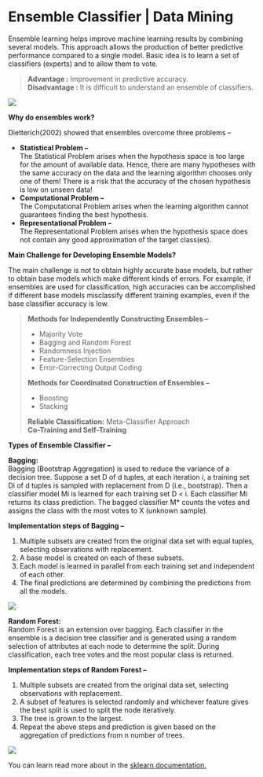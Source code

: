 ﻿# Ensemble Classifier | Data Mining 

Ensemble learning helps improve machine learning results by combining several models. This approach allows the production of better predictive performance compared to a single model. Basic idea is to learn a set of classifiers (experts) and to allow them to vote.

> **Advantage :** Improvement in predictive accuracy.  
> **Disadvantage :** It is difficult to understand an ensemble of classifiers.

![](https://media.geeksforgeeks.org/wp-content/uploads/20190509094039/Screenshot-1781.png)

**Why do ensembles work?**

Dietterich(2002) showed that ensembles overcome three problems –

*   **Statistical Problem –**  
    The Statistical Problem arises when the hypothesis space is too large for the amount of available data. Hence, there are many hypotheses with the same accuracy on the data and the learning algorithm chooses only one of them! There is a risk that the accuracy of the chosen hypothesis is low on unseen data!
*   **Computational Problem –**  
    The Computational Problem arises when the learning algorithm cannot guarantees finding the best hypothesis.
*   **Representational Problem –**  
    The Representational Problem arises when the hypothesis space does not contain any good approximation of the target class(es).

**Main Challenge for Developing Ensemble Models?**

The main challenge is not to obtain highly accurate base models, but rather to obtain base models which make different kinds of errors. For example, if ensembles are used for classification, high accuracies can be accomplished if different base models misclassify different training examples, even if the base classifier accuracy is low.

> **Methods for Independently Constructing Ensembles –**
> 
> *   Majority Vote
> *   Bagging and Random Forest
> *   Randomness Injection
> *   Feature-Selection Ensembles
> *   Error-Correcting Output Coding
> 
> **Methods for Coordinated Construction of Ensembles –**
> 
> *   Boosting
> *   Stacking
> 
> **Reliable Classification:** Meta-Classifier Approach  
> **Co-Training and Self-Training**

**Types of Ensemble Classifier –**

**Bagging:**  
Bagging (Bootstrap Aggregation) is used to reduce the variance of a decision tree. Suppose a set D of d tuples, at each iteration _i_, a training set Di of d tuples is sampled with replacement from D (i.e., bootstrap). Then a classifier model Mi is learned for each training set D < i. Each classifier Mi returns its class prediction. The bagged classifier M\* counts the votes and assigns the class with the most votes to X (unknown sample).

**Implementation steps of Bagging –**

1.  Multiple subsets are created from the original data set with equal tuples, selecting observations with replacement.
2.  A base model is created on each of these subsets.
3.  Each model is learned in parallel from each training set and independent of each other.
4.  The final predictions are determined by combining the predictions from all the models.

![](https://media.geeksforgeeks.org/wp-content/uploads/20190510110257/Screenshot-1801.png)

**Random Forest:**  
Random Forest is an extension over bagging. Each classifier in the ensemble is a decision tree classifier and is generated using a random selection of attributes at each node to determine the split. During classification, each tree votes and the most popular class is returned.

**Implementation steps of Random Forest –**

1.  Multiple subsets are created from the original data set, selecting observations with replacement.
2.  A subset of features is selected randomly and whichever feature gives the best split is used to split the node iteratively.
3.  The tree is grown to the largest.
4.  Repeat the above steps and prediction is given based on the aggregation of predictions from n number of trees.

![](https://media.geeksforgeeks.org/wp-content/uploads/20190510112408/Untitled106.png)

You can learn read more about in the [sklearn documentation.](https://scikit-learn.org/stable/modules/generated/sklearn.ensemble.RandomForestClassifier.html)

